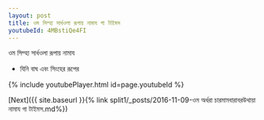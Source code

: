 ```yaml
---
layout: post
title: ওম সিম্হা সার্ধওলা রূপায় নামায গা টাইমস
youtubeId: 4MBstiQe4FI
---
```

 
 
 ওম সিম্হা সার্ধওলা রূপায় নামায  
 
 -  যিনি বাঘ এবং সিংহের রূপের 
 
  
 
  
 
 
 
 
 
 


{% include youtubePlayer.html id=page.youtubeId %}
 
[Next]({{ site.baseurl }}{% link  split1/_posts/2016-11-09-ওম অর্ধরা চারমামবারাবরউথায়া নামায গা টাইমস.md%})
 
